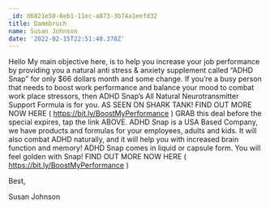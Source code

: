```yaml
---
_id: d6821e50-8eb1-11ec-a873-3b74a1eefd32
title: Dammbruch
name: Susan Johnson
date: '2022-02-15T22:51:40.378Z'
---
```

Hello 
My main objective here, is to help you increase your job performance by providing you a natural anti stress & anxiety supplement called “ADHD Snap” for only $66 dollars month and some change. 
If you’re a busy person that needs to boost work performance and balance your mood to combat work place stressors, then ADHD Snap’s All Natural Neurotransmitter Support Formula is for you. 
AS SEEN ON SHARK TANK! 
FIND OUT MORE NOW HERE (  https://bit.ly/BoostMyPerformance  ) 
GRAB this deal before the special expires, tap the link ABOVE. 
ADHD Snap is a USA Based Company, we have products and formulas for your employees, adults and kids.  It will also combat ADHD naturally, and it will help you with increased brain function and memory! 
ADHD Snap comes in liquid or capsule form.  You will feel golden with Snap! 
FIND OUT MORE NOW HERE (  https://bit.ly/BoostMyPerformance  ) 
 
Best, 
 
Susan Johnson
